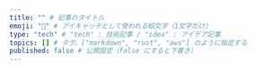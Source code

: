 ```yaml
---
title: "" # 記事のタイトル
emoji: "💮" # アイキャッチとして使われる絵文字（1文字だけ）
type: "tech" # "tech" : 技術記事 / "idea" : アイデア記事
topics: [] # タグ。["markdown", "rust", "aws"] のように指定する
published: false # 公開設定（false にすると下書き）
---
```












<!-- eof -->
